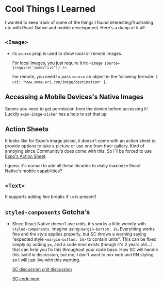 # Cool Things I Learned

I wanted to keep track of some of the things I found interesting/frustrating etc with React Native and mobile development. Here's a dump of it all!

## `<Image>`

- its `source` prop is used to show local or remote images.

  For local images, you just require it in: `<Image source={require('some/file')} />`

  For remote, you need to pass `source` an object in the following formate: `{ uri: "www.some-uri.com/image/destination" }`.

## Accessing a Mobile Devices's Native Images

Seems you need to get permission from the device before accessing it! Luckily `expo-image-picker` has a help to set that up

## Action Sheets

It looks like for Expo's image picker, it doesn't come with an action sheet to provide options to take a picture or use one from their gallery. Kind of annoying since Community's does come with this. So I'll be forced to use [Expo's Action Sheet](https://github.com/expo/react-native-action-sheet).

I guess it's normal to add all these libraries to really maximize React Native's mobile capabilities?

## `<Text>`

It supports adding line breaks if `\n` is present!

## `styled-components` Gotcha's

- SInce React Native doesn't use units, it's works a little weirdly with `styled-components`. Imagine using `margin-bottom: 16;`Everything works fine and the style applies properly, but SC throws a warning saying "expected style `<margin-bottom: 16>` to contain units". This can be fixed simply by adding `px`, and a code mod exists (though it's 2 years old...) that can help you fix this throughout your code base. How SC will handle this isstill in discussion, but me, I don't want to mix web and RN styling so I will just live with this warning.

  [SC discussion unit discussion](https://github.com/styled-components/css-to-react-native/issues/40)

  [SC code mod](https://github.com/styled-components/styled-components-native-code-mod)
